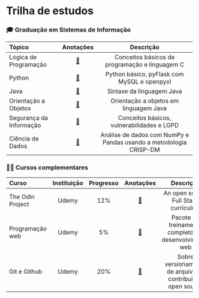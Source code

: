 # Trilha de estudos


### 🎓 Graduação em Sistemas de Informação 

Tópico | Anotações | Descrição
:-- | :--: | :--:
Lógica de Programação | [📝](https://shaded-ease-72a.notion.site/L-gica-de-Programa-o-e3bf08d4d7454b199fc28f73c916125b) | Conceitos básicos de programação e linguagem C
Python | [📝](https://shaded-ease-72a.notion.site/Python-5622e3fbee3b4b8c9558911571e9e005) | Python básico, pyFlask com MySQL e openpyxl
Java | [📝]([https://notion.so](https://shaded-ease-72a.notion.site/Java-20a1bf83986b408c8974f5012c5b0e7b)) | Sintaxe da linguagem Java
Orientação a Objetos | [📝](https://notion.so) | Orientação a objetos em linguagem Java
Segurança da Informação | [📝](https://notion.so) | Conceitos básicos, vulnerabilidades e LGPD
Ciência de Dados | [📝](https://notion.so) | Análise de dados com NumPy e Pandas usando a metodologia CRISP-DM

### 👨‍💻 Cursos complementares

Curso | Instituição | Progresso | Anotações | Descrição
:-- | :--: | :--: | :--: | :--:
The Odin Project | Udemy | 12% | [📝](https://shaded-ease-72a.notion.site/The-Odin-Project-a8b91df186de46d2ae4e38fccccb17ff) | An open source Full Stack curriculum
Programação web | Udemy | 5% | [📝](https://shaded-ease-72a.notion.site/Udemy-Web-Dev-ea2100da09b04c2d816b67f2b413ec38) | Pacote de treinamento completo em desenvolvimento web 
Git e Github | Udemy | 20% | [📝](https://shaded-ease-72a.notion.site/Git-e-Github-bfa504109d1e40cabc24604727dcac17) | Sobre versionamento de arquivos e contribuição open source
